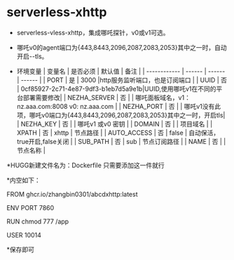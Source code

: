 

# serverless-xhttp
* serverless-vless-xhttp，集成哪吒探针，v0或v1可选。
* 哪吒v0的agent端口为{443,8443,2096,2087,2083,2053}其中之一时，自动开启--tls。


* 环境变量
  | 变量名        | 是否必须 | 默认值 | 备注 |
  | ------------ | ------ | ------ | ------ |
  | PORT         | 是 |  3000  |http服务监听端口，也是订阅端口     |
  | UUID         | 否 | 0cf85927-2c71-4e87-9df3-b1eb7d5a9e1b|UUID,使用哪吒v1在不同的平台部署需要修改|
  | NEZHA_SERVER | 否 |        | 哪吒面板域名，v1：nz.aaa.com:8008  v0: nz.aaa.com  |
  | NEZHA_PORT   | 否 |        | 哪吒v1没有此项，哪吒v0端口为{443,8443,2096,2087,2083,2053}其中之一时，开启tls|
  | NEZHA_KEY    | 否 |        | 哪吒v1 或v0 密钥                 |
  | DOMAIN       | 否 |        | 项目域名                         |
  | XPATH        | 否 |  xhttp | 节点路径                         | 
  | AUTO_ACCESS  | 否 |  false | 自动保活，true开启,false关闭       |
  | SUB_PATH     | 否 |  sub   | 节点订阅路径                      |
  | NAME         | 否 |        | 节点名称                         |


*HUGG新建文件名为：Dockerfile  只需要添加这一件就行

*内空如下：

FROM ghcr.io/zhangbin0301/abcdxhttp:latest

ENV PORT 7860

RUN chmod 777 /app

USER 10014

*保存即可
